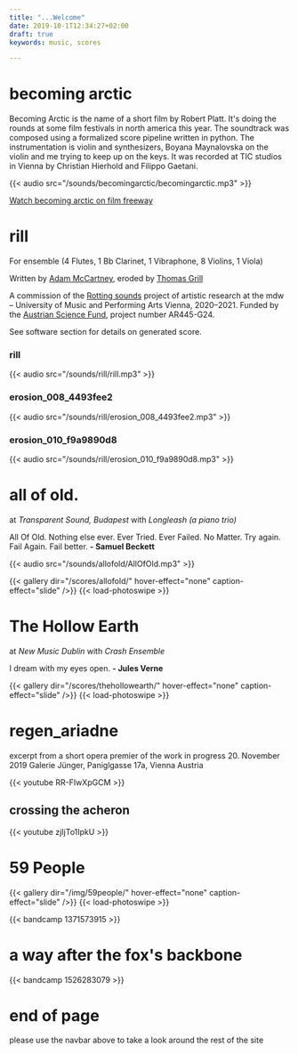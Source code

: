 ```yaml
---
title: "...Welcome"
date: 2019-10-1T12:34:27+02:00
draft: true
keywords: music, scores

---
```


becoming arctic
==============

Becoming Arctic is the name of a short film by Robert Platt. It's doing the
rounds at some film festivals in north america this year. The soundtrack was
composed using a formalized score pipeline written in python. The
instrumentation is violin and synthesizers, Boyana Maynalovska on the violin
and me trying to keep up on the keys. It was recorded at TIC studios in Vienna 
by Christian Hierhold and Filippo Gaetani.
<br>

{{< audio src="/sounds/becomingarctic/becomingarctic.mp3" >}}
<br>

[Watch becoming arctic on film freeway](https://filmfreeway.com/BecomingArctic)

rill
====

For ensemble (4 Flutes, 1 Bb Clarinet, 1 Vibraphone, 8 Violins, 1 Viola)

Written by [Adam McCartney](https://admccartney.mur.at/), eroded by [Thomas Grill](http://grrrr.org)

A commission of the [Rotting sounds](http://rottingsounds.org) project of artistic research at the mdw – University of Music and Performing Arts Vienna, 2020–2021. 
Funded by the [Austrian Science Fund](http://www.fwf.ac.at), project number AR445-G24.

See software section for details on generated score.

### rill ###
{{< audio src="/sounds/rill/rill.mp3" >}}
<br>
### erosion_008_4493fee2 ###
{{< audio src="/sounds/rill/erosion_008_4493fee2.mp3" >}}
<br>
### erosion_010_f9a9890d8 ###
{{< audio src="/sounds/rill/erosion_010_f9a9890d8.mp3" >}}
<br>


all of old.
===========
at *Transparent Sound, Budapest* with *Longleash (a piano trio)*

All Of Old. Nothing else ever. Ever Tried. Ever Failed. No Matter.
Try again. Fail Again. Fail better. **- Samuel Beckett**

{{< audio src="/sounds/allofold/AllOfOld.mp3" >}}

{{< gallery dir="/scores/allofold/" hover-effect="none" caption-effect="slide" />}} {{< load-photoswipe >}}


The Hollow Earth
================
at *New Music Dublin* with *Crash Ensemble*

I dream with my eyes open. **- Jules Verne**

{{< gallery dir="/scores/thehollowearth/" hover-effect="none" caption-effect="slide" />}} {{< load-photoswipe >}}



regen_ariadne
=============
excerpt from a short opera
premier of the work in progress
20. November 2019
Galerie Jünger, Paniglgasse 17a, Vienna Austria


{{< youtube RR-FIwXpGCM >}}


crossing the acheron
--------------------


{{< youtube zjIjTo1IpkU >}}


59 People
==========

{{< gallery dir="/img/59people/" hover-effect="none" caption-effect="slide" />}} {{< load-photoswipe >}}

{{< bandcamp 1371573915 >}}


a way after the fox's backbone
==============================

{{< bandcamp 1526283079 >}}

end of page 
===========
please use the navbar above to take a look around the rest of the site
